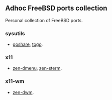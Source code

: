 ## Adhoc FreeBSD ports collection

Personal collection of FreeBSD ports.

### sysutils
- [goshare](https://gitlab.com/lcook/ports/tree/adhoc/sysutils/goshare), [togo](https://gitlab.com/lcook/ports/tree/adhoc/sysutils/togo).

### x11
- [zen-dmenu](https://gitlab.com/lcook/ports/tree/adhoc/x11/zen-dmenu), [zen-sterm](https://gitlab.com/lcook/ports/tree/adhoc/x11/zen-sterm).

### x11-wm
- [zen-dwm](https://gitlab.com/lcook/ports/tree/adhoc/x11-wm/zen-dwm).
